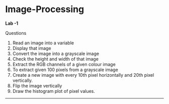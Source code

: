 # Image-Processing

 <b>Lab -1 </b>

Questions

1. Read an image into a variable 
2. Display that image
3. Convert the image into a grayscale image
4. Check the height and width of that image
5. Extract the RGB channels of a given colour image
6. To extract given 100 pixels from a grayscale image
7. Create a new image with every 10th pixel horizontally and 20th pixel vertically.
8. Flip the image vertically
9. Draw the histogram plot of pixel values.

<hr>


